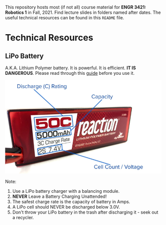 This repository hosts most (if not all) course material for **ENGR 3421: Robotics 1** in Fall, 2021. Find lecture slides in folders named after dates. The useful technical resources can be found in this `README` file. 

# Technical Resources

## LiPo Battery
A.K.A. Lithium Polymer battery. It is powerful. It is efficient. **IT IS DANGEROUS**. Please read through this [guide](https://rogershobbycenter.com/lipoguide) before you use it.

![lipo_numbers](https://github.com/linzhangUCA/robotics1-2021/blob/main/images/lipo_numbers.jpeg)

Note:
1. Use a LiPo battery charger with a balancing module.
2. **NEVER** Leave a Battery Charging Unattended!
3. The safest charge rate is the capacity of battery in Amps.
4. A LiPo cell should NEVER be discharged below 3.0V.
5. Don't throw your LiPo battery in the trash after discharging it - seek out a recycler.

